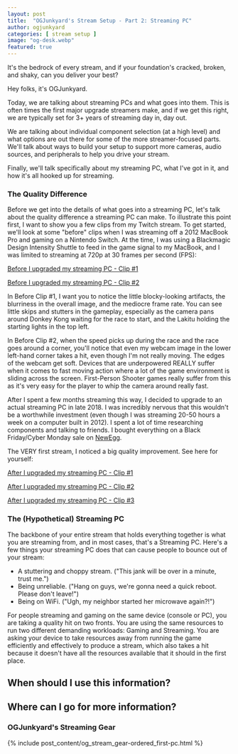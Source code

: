 ```yaml
---
layout: post
title:  "OGJunkyard's Stream Setup - Part 2: Streaming PC"
author: ogjunkyard
categories: [ stream setup ]
image: "og-desk.webp"
featured: true
---
```


It's the bedrock of every stream, and if your foundation's cracked, broken, and shaky, can you deliver your best?

Hey folks, it's OGJunkyard.

Today, we are talking about streaming PCs and what goes into them. This is often times the first major upgrade streamers make, and if we get this right, we are typically set for 3+ years of streaming day in, day out.

We are talking about individual component selection (at a high level) and what options are out there for some of the more streamer-focused parts. We'll talk about ways to build your setup to support more cameras, audio sources, and peripherals to help you drive your stream.

Finally, we'll talk specifically about my streaming PC, what I've got in it, and how it's all hooked up for streaming.

### The Quality Difference

Before we get into the details of what goes into a streaming PC, let's talk about the quality difference a streaming PC can make. To illustrate this point first, I want to show you a few clips from my Twitch stream. To get started, we'll look at some "before" clips when I was streaming off a 2012 MacBook Pro and gaming on a Nintendo Switch. At the time, I was using a Blackmagic Design Intensity Shuttle to feed in the game signal to my MacBook, and I was limited to streaming at 720p at 30 frames per second (FPS):

[Before I upgraded my streaming PC - Clip #1](https://www.twitch.tv/ogjunkyard/clip/TameAltruisticBeefBibleThump)

[Before I upgraded my streaming PC - Clip #2](https://www.twitch.tv/ogjunkyard/clip/WimpySincereEggplantCeilingCat)

In Before Clip \#1, I want you to notice the little blocky-looking artifacts, the blurriness in the overall image, and the mediocre frame rate. You can see little skips and stutters in the gameplay, especially as the camera pans around Donkey Kong waiting for the race to start, and the Lakitu holding the starting lights in the top left.

In Before Clip \#2, when the speed picks up during the race and the race goes around a corner, you'll notice that even my webcam image in the lower left-hand corner takes a hit, even though I'm not really moving. The edges of the webcam get soft. Devices that are underpowered REALLY suffer when it comes to fast moving action where a lot of the game environment is sliding across the screen. First-Person Shooter games really suffer from this as it's very easy for the player to whip the camera around really fast. 

After I spent a few months streaming this way, I decided to upgrade to an actual streaming PC in late 2018. I was incredibly nervous that this wouldn't be a worthwhile investment (even though I was streaming 20-50 hours a week on a computer built in 2012). I spent a lot of time researching components and talking to friends. I bought everything on a Black Friday/Cyber Monday sale on [NewEgg](https://www.newegg.com).

The VERY first stream, I noticed a big quality improvement. See here for yourself:

[After I upgraded my streaming PC - Clip #1](https://www.twitch.tv/ogjunkyard/clip/FunSnappyCasetteMrDestructoid)

[After I upgraded my streaming PC - Clip #2](https://www.twitch.tv/ogjunkyard/clip/FrailArbitraryGuanacoHumbleLife)

[After I upgraded my streaming PC - Clip #3](https://www.twitch.tv/ogjunkyard/clip/SmoothMoralShrewPermaSmug)



### The (Hypothetical) Streaming PC

The backbone of your entire stream that holds everything together is what you are streaming from, and in most cases, that's a Streaming PC. Here's a few things your streaming PC does that can cause people to bounce out of your stream:

- A stuttering and choppy stream. ("This jank will be over in a minute, trust me.")
- Being unreliable. ("Hang on guys, we're gonna need a quick reboot. Please don't leave!")
- Being on WiFi. ("Ugh, my neighbor started her microwave again?!")

For people streaming and gaming on the same device (console or PC), you are taking a quality hit on two fronts. You are using the same resources to run two different demanding workloads: Gaming and Streaming. You are asking your device to take resources away from running the game efficiently and effectively to produce a stream, which also takes a hit because it doesn't have all the resources available that it should in the first place.


## When should I use this information?

## Where can I go for more information?


### OGJunkyard's Streaming Gear

{% include post_content/og_stream_gear-ordered_first-pc.html %}
